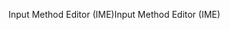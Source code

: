 <span data-ttu-id="6c8b2-101">Input Method Editor (IME)</span><span class="sxs-lookup"><span data-stu-id="6c8b2-101">Input Method Editor (IME)</span></span>
